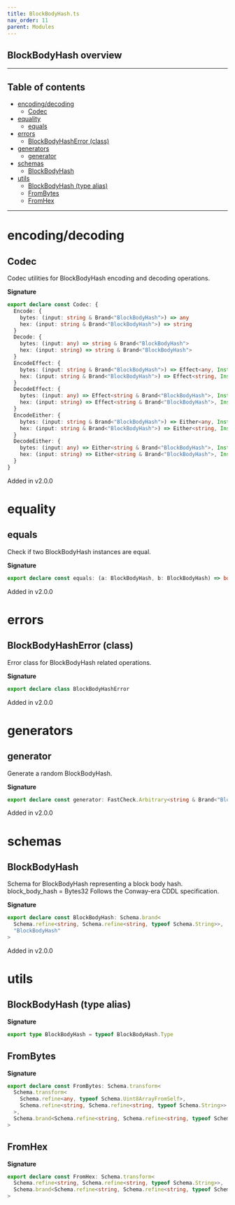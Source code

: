 ```yaml
---
title: BlockBodyHash.ts
nav_order: 11
parent: Modules
---
```


## BlockBodyHash overview

---

<h2 class="text-delta">Table of contents</h2>

- [encoding/decoding](#encodingdecoding)
  - [Codec](#codec)
- [equality](#equality)
  - [equals](#equals)
- [errors](#errors)
  - [BlockBodyHashError (class)](#blockbodyhasherror-class)
- [generators](#generators)
  - [generator](#generator)
- [schemas](#schemas)
  - [BlockBodyHash](#blockbodyhash)
- [utils](#utils)
  - [BlockBodyHash (type alias)](#blockbodyhash-type-alias)
  - [FromBytes](#frombytes)
  - [FromHex](#fromhex)

---

# encoding/decoding

## Codec

Codec utilities for BlockBodyHash encoding and decoding operations.

**Signature**

```ts
export declare const Codec: {
  Encode: {
    bytes: (input: string & Brand<"BlockBodyHash">) => any
    hex: (input: string & Brand<"BlockBodyHash">) => string
  }
  Decode: {
    bytes: (input: any) => string & Brand<"BlockBodyHash">
    hex: (input: string) => string & Brand<"BlockBodyHash">
  }
  EncodeEffect: {
    bytes: (input: string & Brand<"BlockBodyHash">) => Effect<any, InstanceType<typeof BlockBodyHashError>>
    hex: (input: string & Brand<"BlockBodyHash">) => Effect<string, InstanceType<typeof BlockBodyHashError>>
  }
  DecodeEffect: {
    bytes: (input: any) => Effect<string & Brand<"BlockBodyHash">, InstanceType<typeof BlockBodyHashError>>
    hex: (input: string) => Effect<string & Brand<"BlockBodyHash">, InstanceType<typeof BlockBodyHashError>>
  }
  EncodeEither: {
    bytes: (input: string & Brand<"BlockBodyHash">) => Either<any, InstanceType<typeof BlockBodyHashError>>
    hex: (input: string & Brand<"BlockBodyHash">) => Either<string, InstanceType<typeof BlockBodyHashError>>
  }
  DecodeEither: {
    bytes: (input: any) => Either<string & Brand<"BlockBodyHash">, InstanceType<typeof BlockBodyHashError>>
    hex: (input: string) => Either<string & Brand<"BlockBodyHash">, InstanceType<typeof BlockBodyHashError>>
  }
}
```

Added in v2.0.0

# equality

## equals

Check if two BlockBodyHash instances are equal.

**Signature**

```ts
export declare const equals: (a: BlockBodyHash, b: BlockBodyHash) => boolean
```

Added in v2.0.0

# errors

## BlockBodyHashError (class)

Error class for BlockBodyHash related operations.

**Signature**

```ts
export declare class BlockBodyHashError
```

Added in v2.0.0

# generators

## generator

Generate a random BlockBodyHash.

**Signature**

```ts
export declare const generator: FastCheck.Arbitrary<string & Brand<"BlockBodyHash">>
```

Added in v2.0.0

# schemas

## BlockBodyHash

Schema for BlockBodyHash representing a block body hash.
block_body_hash = Bytes32
Follows the Conway-era CDDL specification.

**Signature**

```ts
export declare const BlockBodyHash: Schema.brand<
  Schema.refine<string, Schema.refine<string, typeof Schema.String>>,
  "BlockBodyHash"
>
```

Added in v2.0.0

# utils

## BlockBodyHash (type alias)

**Signature**

```ts
export type BlockBodyHash = typeof BlockBodyHash.Type
```

## FromBytes

**Signature**

```ts
export declare const FromBytes: Schema.transform<
  Schema.transform<
    Schema.refine<any, typeof Schema.Uint8ArrayFromSelf>,
    Schema.refine<string, Schema.refine<string, typeof Schema.String>>
  >,
  Schema.brand<Schema.refine<string, Schema.refine<string, typeof Schema.String>>, "BlockBodyHash">
>
```

## FromHex

**Signature**

```ts
export declare const FromHex: Schema.transform<
  Schema.refine<string, Schema.refine<string, typeof Schema.String>>,
  Schema.brand<Schema.refine<string, Schema.refine<string, typeof Schema.String>>, "BlockBodyHash">
>
```
